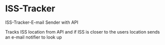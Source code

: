 # ISS-Tracker

ISS-Tracker-E-mail Sender with API

Tracks ISS location from API and if ISS is closer to the users location sends an e-mail notifier to look up


